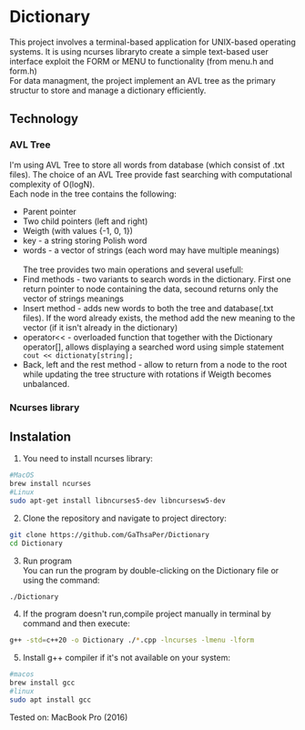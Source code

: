 # Dictionary
This project involves a terminal-based application for UNIX-based operating systems. It is using ncurses libraryto create a simple text-based user interface exploit the FORM or MENU to 
functionality (from menu.h and form.h)</br>
For data managment, the project implement an AVL tree as the primary structur to store and manage a dictionary efficiently.
## Technology
### AVL Tree
I'm using AVL Tree to store all words from database (which consist of .txt files). The choice of an AVL Tree provide fast searching with computational complexity of O(logN). </br>
Each node in the tree contains the following:
* Parent pointer
* Two child pointers (left and right)
* Weigth (with values {-1, 0, 1})
* key - a string storing Polish word
* words - a vector of strings (each word may have multiple meanings)
</br></br>
The tree provides two main operations and several usefull:
* Find methods - two variants to search words in the dictionary. First one return pointer to node containing the data, secound returns only the vector of strings meanings
* Insert method - adds new words to both the tree and database(.txt files). If the word already exists, the method add the new meaning to the vector (if it isn't already in the dictionary)
* operator<< - overloaded function that together with the Dictionary operator[], allows displaying a searched word using simple statement ``` cout << dictionaty[string];```
* Back, left and the rest method - allow to return from a node to the root while updating the tree structure with rotations if Weigth becomes unbalanced. 
### Ncurses library
## Instalation
1. You need to install ncurses library:
```bash
#MacOS
brew install ncurses
#Linux
sudo apt-get install libncurses5-dev libncursesw5-dev
```
2. Clone the repository and navigate to project directory:
```bash
git clone https://github.com/GaThsaPer/Dictionary
cd Dictionary
```
3. Run program </br>
You can run the program by double-clicking on the Dictionary file or using the command:
```bash
./Dictionary
```
4. If the program doesn't run,compile project manually in terminal by command and then execute:
```bash
g++ -std=c++20 -o Dictionary ./*.cpp -lncurses -lmenu -lform
```
5. Install g++ compiler if it's not available on your system:
```bash
#macos
brew install gcc
#linux
sudo apt install gcc
```
Tested on: MacBook Pro (2016)
